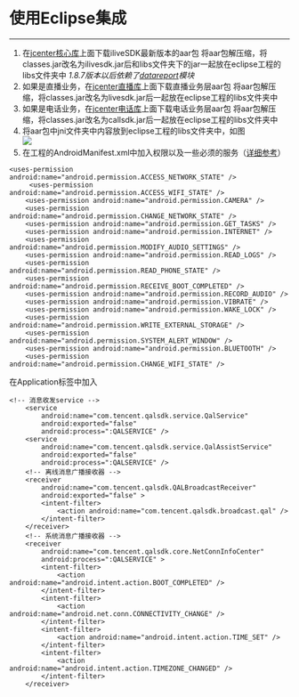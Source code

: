 # 使用Eclipse集成

------

 1. 在[jcenter核心库](https://bintray.com/ilive/maven/ilivesdk)上面下载iliveSDK最新版本的aar包
 将aar包解压缩，将classes.jar改名为ilivesdk.jar后和libs文件夹下的jar一起放在eclipse工程的libs文件夹中
 *1.8.7版本以后依赖了[datareport](https://bintray.com/ilive/maven/datareport)模块*
 2. 如果是直播业务，在[jcenter直播库](https://bintray.com/ilive/maven/livesdk)上面下载直播业务层aar包 
  将aar包解压缩，将classes.jar改名为livesdk.jar后一起放在eclipse工程的libs文件夹中
 3. 如果是电话业务，在[jcenter电话库](https://bintray.com/ilive/maven/callsdk)上面下载电话业务层aar包 
  将aar包解压缩，将classes.jar改名为callsdk.jar后一起放在eclipse工程的libs文件夹中
 4. 将aar包中jni文件夹中内容放到eclipse工程的libs文件夹中，如图  <br />  ![](http://i.imgur.com/hufucC2.png)
 5. 在工程的AndroidManifest.xml中加入权限以及一些必须的服务（[详细参考](https://www.qcloud.com/doc/product/269/%E6%A6%82%E8%BF%B0%EF%BC%88Android%20SDK%EF%BC%89#1.3-.E5.88.9B.E5.BB.BA.E5.BA.94.E7.94.A8)）

```
<uses-permission android:name="android.permission.ACCESS_NETWORK_STATE" />
     <uses-permission android:name="android.permission.ACCESS_WIFI_STATE" />
    <uses-permission android:name="android.permission.CAMERA" />
    <uses-permission android:name="android.permission.CHANGE_NETWORK_STATE" />
    <uses-permission android:name="android.permission.GET_TASKS" />
    <uses-permission android:name="android.permission.INTERNET" />
    <uses-permission android:name="android.permission.MODIFY_AUDIO_SETTINGS" />
    <uses-permission android:name="android.permission.READ_LOGS" />
    <uses-permission android:name="android.permission.READ_PHONE_STATE" />
    <uses-permission android:name="android.permission.RECEIVE_BOOT_COMPLETED" />
    <uses-permission android:name="android.permission.RECORD_AUDIO" />
    <uses-permission android:name="android.permission.VIBRATE" />
    <uses-permission android:name="android.permission.WAKE_LOCK" />
    <uses-permission android:name="android.permission.WRITE_EXTERNAL_STORAGE" />
    <uses-permission android:name="android.permission.SYSTEM_ALERT_WINDOW" />
    <uses-permission android:name="android.permission.BLUETOOTH" />
    <uses-permission android:name="android.permission.CHANGE_WIFI_STATE" />
```

在Application标签中加入

    <!-- 消息收发service -->
        <service
            android:name="com.tencent.qalsdk.service.QalService"
            android:exported="false"
            android:process=":QALSERVICE" />
        <service
            android:name="com.tencent.qalsdk.service.QalAssistService"
            android:exported="false"
            android:process=":QALSERVICE" />
        <!-- 离线消息广播接收器 -->
        <receiver
            android:name="com.tencent.qalsdk.QALBroadcastReceiver"
            android:exported="false" >
            <intent-filter>
                <action android:name="com.tencent.qalsdk.broadcast.qal" />
            </intent-filter>
        </receiver>
        <!-- 系统消息广播接收器 -->
        <receiver
            android:name="com.tencent.qalsdk.core.NetConnInfoCenter"
            android:process=":QALSERVICE" >
            <intent-filter>
                <action android:name="android.intent.action.BOOT_COMPLETED" />
            </intent-filter>
            <intent-filter>
                <action android:name="android.net.conn.CONNECTIVITY_CHANGE" />
            </intent-filter>
            <intent-filter>
                <action android:name="android.intent.action.TIME_SET" />
            </intent-filter>
            <intent-filter>
                <action android:name="android.intent.action.TIMEZONE_CHANGED" />
            </intent-filter>
        </receiver>




